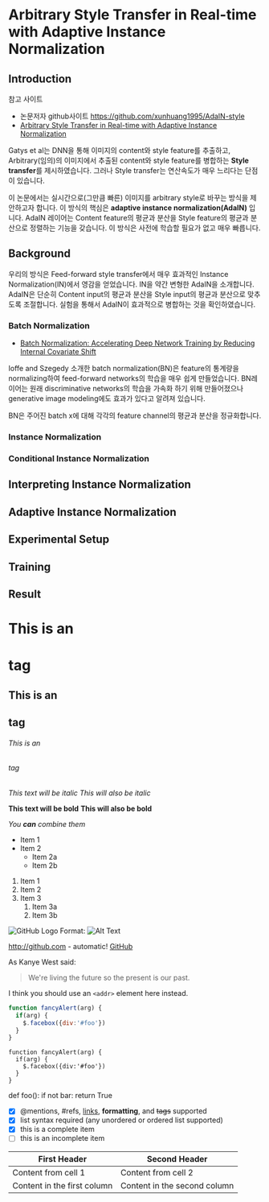 # Arbitrary Style Transfer in Real-time with Adaptive Instance Normalization
## Introduction

참고 사이트

* 논문저자 github사이트 https://github.com/xunhuang1995/AdaIN-style
* [Arbitrary Style Transfer in Real-time with Adaptive Instance Normalization](https://towardsdatascience.com/fast-and-arbitrary-style-transfer-40e29d308dd3)

Gatys et al는 DNN을 통해 이미지의 content와 style feature를 추출하고,
Arbitrary(임의)의 이미지에서 추출된 content와 style feature를 병합하는 **Style transfer**를 제시하였습니다.
그러나 Style transfer는 연산속도가 매우 느리다는 단점이 있습니다. 

이 논문에서는 실시간으로(그만큼 빠른) 이미지를 arbitrary style로 바꾸는 방식을 제안하고자 합니다. 
이 방식의 핵심은 __adaptive instance normalization(AdaIN)__ 입니다. 
AdaIN 레이어는 Content feature의 평균과 분산을 Style feature의 평균과 분산으로 정렬하는 기능을 갖습니다. 
이 방식은 사전에 학습할 필요가 없고 매우 빠릅니다. 

## Background
우리의 방식은 Feed-forward style transfer에서 매우 효과적인 Instance Normalization(IN)에서 영감을 얻었습니다.
IN을 약간 변형한 AdaIN을 소개합니다. AdaIN은 단순히 Content input의 평균과 분산을 Style input의 평균과 분산으로 맞추도록 조절합니다.
실험을 통해서 AdaIN이 효과적으로 병합하는 것을 확인하였습니다. 

### Batch Normalization
* [Batch Normalization: Accelerating Deep Network Training by Reducing Internal Covariate Shift](https://arxiv.org/abs/1502.03167)

Ioffe and Szegedy 소개한 batch normalization(BN)은 feature의 통계량을 normalizing하여 feed-forward networks의 학습을 매우 쉽게 만들었습니다.
BN레이어는 원래 discriminative networks의 학습을 가속화 하기 위해 만들어졌으나 generative image modeling에도 효과가 있다고 알려져 있습니다. 

BN은 주어진 batch x에 대해 각각의 feature channel의 평균과 분산을 정규화합니다. 

### Instance Normalization
### Conditional Instance Normalization



## Interpreting Instance Normalization
## Adaptive Instance Normalization
## Experimental Setup
## Training
## Result


# This is an <h1> tag
## This is an <h2> tag
###### This is an <h6> tag

*This text will be italic*
_This will also be italic_

**This text will be bold**
__This will also be bold__

_You **can** combine them_

* Item 1
* Item 2
  * Item 2a
  * Item 2b
  
1. Item 1
1. Item 2
1. Item 3
   1. Item 3a
   1. Item 3b
   
![GitHub Logo](/images/logo.png)
Format: ![Alt Text](url)


http://github.com - automatic!
[GitHub](http://github.com)

As Kanye West said:

> We're living the future so
> the present is our past.

I think you should use an
`<addr>` element here instead.

```javascript
function fancyAlert(arg) {
  if(arg) {
    $.facebox({div:'#foo'})
  }
}
```

    function fancyAlert(arg) {
      if(arg) {
        $.facebox({div:'#foo'})
      }
    }
    
    
def foo():
    if not bar:
        return True

- [x] @mentions, #refs, [links](), **formatting**, and <del>tags</del> supported
- [x] list syntax required (any unordered or ordered list supported)
- [x] this is a complete item
- [ ] this is an incomplete item

First Header | Second Header
------------ | -------------
Content from cell 1 | Content from cell 2
Content in the first column | Content in the second column
